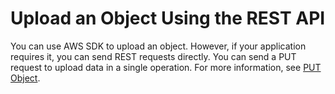 # Upload an Object Using the REST API<a name="UploadObjSingleOpREST"></a>

You can use AWS SDK to upload an object\. However, if your application requires it, you can send REST requests directly\. You can send a PUT request to upload data in a single operation\. For more information, see [PUT Object](http://docs.aws.amazon.com/AmazonS3/latest/API/RESTObjectPUT.html)\.
